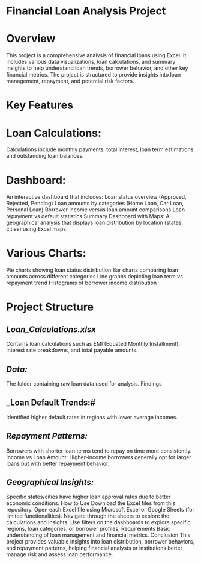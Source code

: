 # **Financial Loan Analysis Project**
# **Overview**
This project is a comprehensive analysis of financial loans using Excel. It includes various data visualizations, loan calculations, and summary insights to help understand loan trends, borrower behavior, and other key financial metrics. The project is structured to provide insights into loan management, repayment, and potential risk factors.

# **Key Features**
# **Loan Calculations:**
Calculations include monthly payments, total interest, loan term estimations, and outstanding loan balances.
# **Dashboard:**
An interactive dashboard that includes:
Loan status overview (Approved, Rejected, Pending)
Loan amounts by categories (Home Loan, Car Loan, Personal Loan)
Borrower income versus loan amount comparisons
Loan repayment vs default statistics
Summary Dashboard with Maps: A geographical analysis that displays loan distribution by location (states, cities) using Excel maps.
# **Various Charts:**
Pie charts showing loan status distribution
Bar charts comparing loan amounts across different categories
Line graphs depicting loan term vs repayment trend
Histograms of borrower income distribution
# **Project Structure**
## _Loan_Calculations.xlsx_ 
Contains loan calculations such as EMI (Equated Monthly Installment), interest rate breakdowns, and total payable amounts.
## _Data:_ 
The folder containing raw loan data used for analysis.
Findings
## _Loan Default Trends:# 
Identified higher default rates in regions with lower average incomes.
## _Repayment Patterns:_ 
Borrowers with shorter loan terms tend to repay on time more consistently.
Income vs Loan Amount: Higher-income borrowers generally opt for larger loans but with better repayment behavior.
## _Geographical Insights:_ 
Specific states/cities have higher loan approval rates due to better economic conditions.
How to Use
Download the Excel files from this repository.
Open each Excel file using Microsoft Excel or Google Sheets (for limited functionalities).
Navigate through the sheets to explore the calculations and insights.
Use filters on the dashboards to explore specific regions, loan categories, or borrower profiles.
Requirements
Basic understanding of loan management and financial metrics.
Conclusion
This project provides valuable insights into loan distribution, borrower behaviors, and repayment patterns, helping financial analysts or institutions better manage risk and assess loan performance.
